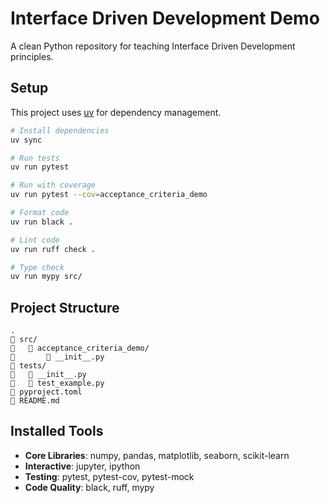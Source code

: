 # Interface Driven Development Demo

A clean Python repository for teaching Interface Driven Development principles.

## Setup

This project uses [uv](https://github.com/astral-sh/uv) for dependency management.

```bash
# Install dependencies
uv sync

# Run tests
uv run pytest

# Run with coverage
uv run pytest --cov=acceptance_criteria_demo

# Format code
uv run black .

# Lint code
uv run ruff check .

# Type check
uv run mypy src/
```

## Project Structure

```
.
   src/
      acceptance_criteria_demo/
          __init__.py
   tests/
      __init__.py
      test_example.py
   pyproject.toml
   README.md
```

## Installed Tools

- **Core Libraries**: numpy, pandas, matplotlib, seaborn, scikit-learn
- **Interactive**: jupyter, ipython
- **Testing**: pytest, pytest-cov, pytest-mock
- **Code Quality**: black, ruff, mypy
